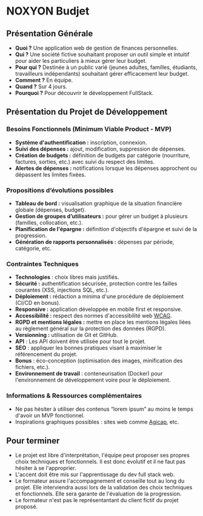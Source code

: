 # NOXYON Budjet

## Présentation Générale

- **Quoi ?** Une application web de gestion de finances personnelles.
- **Qui ?** Une société fictive souhaitant proposer un outil simple et intuitif pour aider les particuliers à mieux gérer leur budget.
- **Pour qui ?** Destinée à un public varié (jeunes adultes, familles, étudiants, travailleurs indépendants) souhaitant gérer efficacement leur budget.
- **Comment ?** En équipe.
- **Quand ?** Sur 4 jours.
- **Pourquoi ?** Pour découvrir le développement FullStack.

## Présentation du Projet de Développement

### Besoins Fonctionnels (Minimum Viable Product - MVP)

- **Système d'authentification :** inscription, connexion.
- **Suivi des dépenses :** ajout, modification, suppression de dépenses.
- **Création de budgets :** définition de budgets par catégorie (nourriture, factures, sorties, etc.) avec suivi du respect des limites.
- **Alertes de dépenses :** notifications lorsque les dépenses approchent ou dépassent les limites fixées.

### Propositions d’évolutions possibles

- **Tableau de bord :** visualisation graphique de la situation financière globale (dépenses, budget).
- **Gestion de groupes d’utilisateurs :** pour gérer un budget à plusieurs (familles, collocation, etc.).
- **Planification de l'épargne :** définition d'objectifs d'épargne et suivi de la progression.
- **Génération de rapports personnalisés :** dépenses par période, catégorie, etc.

### Contraintes Techniques

- **Technologies** : choix libres mais justifiés.
- **Sécurité :** authentification sécurisée, protection contre les failles courantes (XSS, injections SQL, etc.).
- **Déploiement :** rédaction a minima d'une procédure de déploiement (CI/CD en bonus).
- **Responsive :** application développée en mobile first et responsive.
- **Accessibilité :** respect des normes d'accessibilité web [WCAG](https://www.w3.org/Translations/WCAG20-fr/).
- **RGPD et mentions légales :** mettre en place les mentions légales liées au règlement général sur la protection des données (RGPD).
- **Versionning :** utilisation de Git et GitHub.
- **API** : Les API doivent être utilisée pour tout le projet.
- **SEO** : appliquer les bonnes pratiques visant à maximiser le référencement du projet.
- **Bonus** : éco-conception (optimisation des images, minification des fichiers, etc.).
- **Environnement de travail** : conteneurisation (Docker) pour l'environnement de développement voire pour le déploiement.
  
### Informations & Ressources complémentaires

- Ne pas hésiter à utiliser des contenus “lorem ipsum” au moins le temps d'avoir un MVP fonctionnel.
- Inspirations graphiques possibles : sites web comme [Agicap](https://agicap.com/fr/), etc.

## Pour terminer

- Le projet est libre d'interprétation, l'équipe peut proposer ses propres choix techniques et fonctionnels. Il est donc évolutif et il ne faut pas hésiter à se l'approprier.
- L'accent doit être mis sur l'apprentissage du dev full stack web.
- Le formateur assure l'accompagnement et conseille tout au long du projet. Elle interviendra aussi lors de la validation des choix techniques et fonctionnels. Elle sera garante de l'évaluation de la progression.
- Le formateur n'est pas le représentantant du client fictif du projet proposé.


